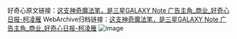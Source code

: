 好奇心原文链接：[这支神奇魔法笔，是三星GALAXY Note 广告主角_商业_好奇心日报-柯凌雁](https://www.qdaily.com/articles/5643.html)
WebArchive归档链接：[这支神奇魔法笔，是三星GALAXY Note 广告主角_商业_好奇心日报-柯凌雁](http://web.archive.org/web/20190623165206/https://www.qdaily.com/articles/5643.html)
![image](http://ww3.sinaimg.cn/large/007d5XDply1g3w8x0sgodj30u02ug4qp)